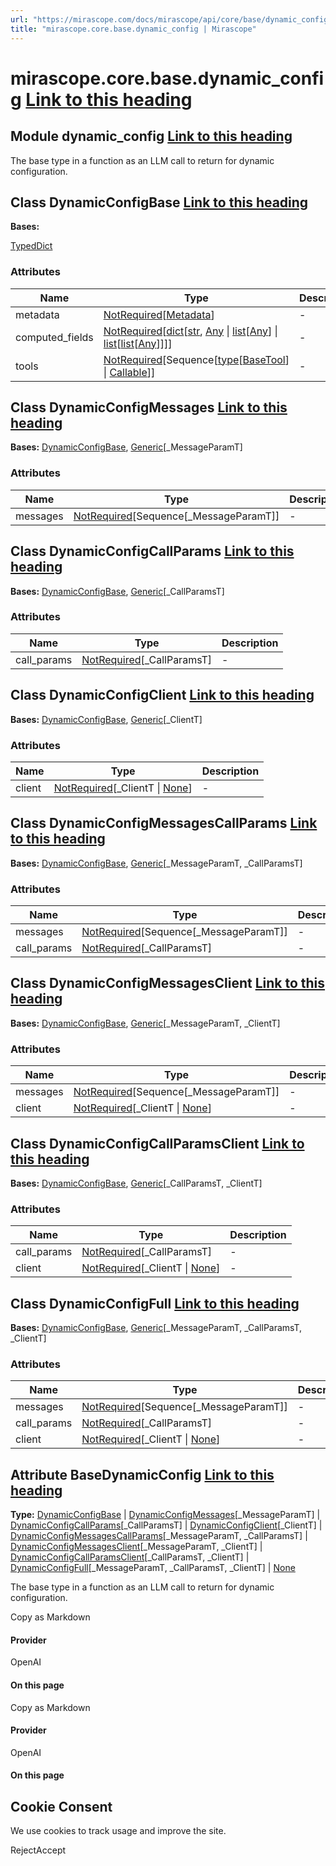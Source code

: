 ```yaml
---
url: "https://mirascope.com/docs/mirascope/api/core/base/dynamic_config"
title: "mirascope.core.base.dynamic_config | Mirascope"
---
```


# mirascope.core.base.dynamic\_config [Link to this heading](https://mirascope.com/docs/mirascope/api/core/base/dynamic_config\#mirascope-core-base-dynamic-config)

## Module dynamic\_config [Link to this heading](https://mirascope.com/docs/mirascope/api/core/base/dynamic_config\#dynamic-config)

The base type in a function as an LLM call to return for dynamic configuration.

## Class DynamicConfigBase [Link to this heading](https://mirascope.com/docs/mirascope/api/core/base/dynamic_config\#dynamicconfigbase)

**Bases:**

[TypedDict](https://docs.python.org/3/library/typing.html#typing.TypedDict)

### Attributes

| Name | Type | Description |
| --- | --- | --- |
| metadata | [NotRequired](https://docs.python.org/3/library/typing.html#typing.NotRequired)\[[Metadata](https://mirascope.com/docs/mirascope/api/core/base/metadata#metadata)\] | - |
| computed\_fields | [NotRequired](https://docs.python.org/3/library/typing.html#typing.NotRequired)\[[dict](https://docs.python.org/3/library/stdtypes.html#dict)\[[str](https://docs.python.org/3/library/stdtypes.html#str), [Any](https://docs.python.org/3/library/typing.html#typing.Any) \| [list](https://docs.python.org/3/library/stdtypes.html#list)\[[Any](https://docs.python.org/3/library/typing.html#typing.Any)\] \| [list](https://docs.python.org/3/library/stdtypes.html#list)\[[list](https://docs.python.org/3/library/stdtypes.html#list)\[[Any](https://docs.python.org/3/library/typing.html#typing.Any)\]\]\]\] | - |
| tools | [NotRequired](https://docs.python.org/3/library/typing.html#typing.NotRequired)\[Sequence\[[type](https://docs.python.org/3/library/functions.html#type)\[[BaseTool](https://mirascope.com/docs/mirascope/api/core/base/tool#basetool)\] \| [Callable](https://docs.python.org/3/library/typing.html#typing.Callable)\]\] | - |

## Class DynamicConfigMessages [Link to this heading](https://mirascope.com/docs/mirascope/api/core/base/dynamic_config\#dynamicconfigmessages)

**Bases:** [DynamicConfigBase](https://mirascope.com/docs/mirascope/api/core/base/dynamic_config#dynamicconfigbase), [Generic](https://docs.python.org/3/library/typing.html#typing.Generic)\[\_MessageParamT\]

### Attributes

| Name | Type | Description |
| --- | --- | --- |
| messages | [NotRequired](https://docs.python.org/3/library/typing.html#typing.NotRequired)\[Sequence\[\_MessageParamT\]\] | - |

## Class DynamicConfigCallParams [Link to this heading](https://mirascope.com/docs/mirascope/api/core/base/dynamic_config\#dynamicconfigcallparams)

**Bases:** [DynamicConfigBase](https://mirascope.com/docs/mirascope/api/core/base/dynamic_config#dynamicconfigbase), [Generic](https://docs.python.org/3/library/typing.html#typing.Generic)\[\_CallParamsT\]

### Attributes

| Name | Type | Description |
| --- | --- | --- |
| call\_params | [NotRequired](https://docs.python.org/3/library/typing.html#typing.NotRequired)\[\_CallParamsT\] | - |

## Class DynamicConfigClient [Link to this heading](https://mirascope.com/docs/mirascope/api/core/base/dynamic_config\#dynamicconfigclient)

**Bases:** [DynamicConfigBase](https://mirascope.com/docs/mirascope/api/core/base/dynamic_config#dynamicconfigbase), [Generic](https://docs.python.org/3/library/typing.html#typing.Generic)\[\_ClientT\]

### Attributes

| Name | Type | Description |
| --- | --- | --- |
| client | [NotRequired](https://docs.python.org/3/library/typing.html#typing.NotRequired)\[\_ClientT \| [None](https://docs.python.org/3/library/constants.html#None)\] | - |

## Class DynamicConfigMessagesCallParams [Link to this heading](https://mirascope.com/docs/mirascope/api/core/base/dynamic_config\#dynamicconfigmessagescallparams)

**Bases:** [DynamicConfigBase](https://mirascope.com/docs/mirascope/api/core/base/dynamic_config#dynamicconfigbase), [Generic](https://docs.python.org/3/library/typing.html#typing.Generic)\[\_MessageParamT, \_CallParamsT\]

### Attributes

| Name | Type | Description |
| --- | --- | --- |
| messages | [NotRequired](https://docs.python.org/3/library/typing.html#typing.NotRequired)\[Sequence\[\_MessageParamT\]\] | - |
| call\_params | [NotRequired](https://docs.python.org/3/library/typing.html#typing.NotRequired)\[\_CallParamsT\] | - |

## Class DynamicConfigMessagesClient [Link to this heading](https://mirascope.com/docs/mirascope/api/core/base/dynamic_config\#dynamicconfigmessagesclient)

**Bases:** [DynamicConfigBase](https://mirascope.com/docs/mirascope/api/core/base/dynamic_config#dynamicconfigbase), [Generic](https://docs.python.org/3/library/typing.html#typing.Generic)\[\_MessageParamT, \_ClientT\]

### Attributes

| Name | Type | Description |
| --- | --- | --- |
| messages | [NotRequired](https://docs.python.org/3/library/typing.html#typing.NotRequired)\[Sequence\[\_MessageParamT\]\] | - |
| client | [NotRequired](https://docs.python.org/3/library/typing.html#typing.NotRequired)\[\_ClientT \| [None](https://docs.python.org/3/library/constants.html#None)\] | - |

## Class DynamicConfigCallParamsClient [Link to this heading](https://mirascope.com/docs/mirascope/api/core/base/dynamic_config\#dynamicconfigcallparamsclient)

**Bases:** [DynamicConfigBase](https://mirascope.com/docs/mirascope/api/core/base/dynamic_config#dynamicconfigbase), [Generic](https://docs.python.org/3/library/typing.html#typing.Generic)\[\_CallParamsT, \_ClientT\]

### Attributes

| Name | Type | Description |
| --- | --- | --- |
| call\_params | [NotRequired](https://docs.python.org/3/library/typing.html#typing.NotRequired)\[\_CallParamsT\] | - |
| client | [NotRequired](https://docs.python.org/3/library/typing.html#typing.NotRequired)\[\_ClientT \| [None](https://docs.python.org/3/library/constants.html#None)\] | - |

## Class DynamicConfigFull [Link to this heading](https://mirascope.com/docs/mirascope/api/core/base/dynamic_config\#dynamicconfigfull)

**Bases:** [DynamicConfigBase](https://mirascope.com/docs/mirascope/api/core/base/dynamic_config#dynamicconfigbase), [Generic](https://docs.python.org/3/library/typing.html#typing.Generic)\[\_MessageParamT, \_CallParamsT, \_ClientT\]

### Attributes

| Name | Type | Description |
| --- | --- | --- |
| messages | [NotRequired](https://docs.python.org/3/library/typing.html#typing.NotRequired)\[Sequence\[\_MessageParamT\]\] | - |
| call\_params | [NotRequired](https://docs.python.org/3/library/typing.html#typing.NotRequired)\[\_CallParamsT\] | - |
| client | [NotRequired](https://docs.python.org/3/library/typing.html#typing.NotRequired)\[\_ClientT \| [None](https://docs.python.org/3/library/constants.html#None)\] | - |

## Attribute BaseDynamicConfig [Link to this heading](https://mirascope.com/docs/mirascope/api/core/base/dynamic_config\#basedynamicconfig)

**Type:** [DynamicConfigBase](https://mirascope.com/docs/mirascope/api/core/base/dynamic_config#dynamicconfigbase) \| [DynamicConfigMessages](https://mirascope.com/docs/mirascope/api/core/base/dynamic_config#dynamicconfigmessages)\[\_MessageParamT\] \| [DynamicConfigCallParams](https://mirascope.com/docs/mirascope/api/core/base/dynamic_config#dynamicconfigcallparams)\[\_CallParamsT\] \| [DynamicConfigClient](https://mirascope.com/docs/mirascope/api/core/base/dynamic_config#dynamicconfigclient)\[\_ClientT\] \| [DynamicConfigMessagesCallParams](https://mirascope.com/docs/mirascope/api/core/base/dynamic_config#dynamicconfigmessagescallparams)\[\_MessageParamT, \_CallParamsT\] \| [DynamicConfigMessagesClient](https://mirascope.com/docs/mirascope/api/core/base/dynamic_config#dynamicconfigmessagesclient)\[\_MessageParamT, \_ClientT\] \| [DynamicConfigCallParamsClient](https://mirascope.com/docs/mirascope/api/core/base/dynamic_config#dynamicconfigcallparamsclient)\[\_CallParamsT, \_ClientT\] \| [DynamicConfigFull](https://mirascope.com/docs/mirascope/api/core/base/dynamic_config#dynamicconfigfull)\[\_MessageParamT, \_CallParamsT, \_ClientT\] \| [None](https://docs.python.org/3/library/constants.html#None)

The base type in a function as an LLM call to return for dynamic configuration.

Copy as Markdown

#### Provider

OpenAI

#### On this page

Copy as Markdown

#### Provider

OpenAI

#### On this page

## Cookie Consent

We use cookies to track usage and improve the site.

RejectAccept